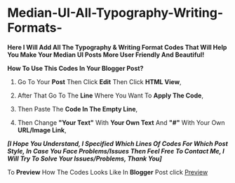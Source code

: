 # Median-UI-All-Typography-Writing-Formats-
**Here I Will Add All The Typography &amp; Writing Format Codes That Will Help You Make Your Median UI Posts More User Friendly And Beautiful!**

**How To Use This Codes In Your Blogger Post?**

1) Go To Your **Post** Then Click **Edit** Then Click **HTML View**,

2) After That Go To The **Line** Where You Want To **Apply The Code**,

3) Then Paste The **Code In The Empty Line**,

4) Then Change **"Your Text"** With **Your Own Text** And **"#"** With Your Own **URL/Image Link**,

***[I Hope You Understand, I Specified Which Lines Of Codes For Which Post Style, In Case You Face Problems/Issues Then Feel Free To Contact Me, I Will Try To Solve Your Issues/Problems, Thank You]***

To **Preview** How The Codes Looks Like In **Blogger** Post click [Preview](https://median-ui.jagodesain.com/2020/05/all-typography.html)
